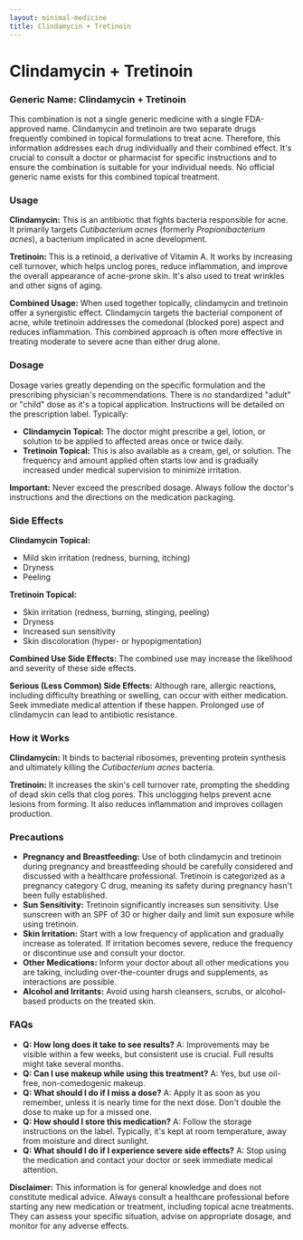 ```yaml
---
layout: minimal-medicine
title: Clindamycin + Tretinoin
---
```


# Clindamycin + Tretinoin
### Generic Name: Clindamycin + Tretinoin

This combination is not a single generic medicine with a single FDA-approved name.  Clindamycin and tretinoin are two separate drugs frequently combined in topical formulations to treat acne.  Therefore, this information addresses each drug individually and their combined effect.  It's crucial to consult a doctor or pharmacist for specific instructions and to ensure the combination is suitable for your individual needs.  No official generic name exists for this combined topical treatment.


### Usage

**Clindamycin:** This is an antibiotic that fights bacteria responsible for acne. It primarily targets *Cutibacterium acnes* (formerly *Propionibacterium acnes*), a bacterium implicated in acne development.

**Tretinoin:** This is a retinoid, a derivative of Vitamin A. It works by increasing cell turnover, which helps unclog pores, reduce inflammation, and improve the overall appearance of acne-prone skin.  It's also used to treat wrinkles and other signs of aging.

**Combined Usage:** When used together topically, clindamycin and tretinoin offer a synergistic effect. Clindamycin targets the bacterial component of acne, while tretinoin addresses the comedonal (blocked pore) aspect and reduces inflammation. This combined approach is often more effective in treating moderate to severe acne than either drug alone.


### Dosage

Dosage varies greatly depending on the specific formulation and the prescribing physician's recommendations.  There is no standardized "adult" or "child" dose as it's a topical application.  Instructions will be detailed on the prescription label. Typically:

* **Clindamycin Topical:** The doctor might prescribe a gel, lotion, or solution to be applied to affected areas once or twice daily.
* **Tretinoin Topical:** This is also available as a cream, gel, or solution. The frequency and amount applied often starts low and is gradually increased under medical supervision to minimize irritation.

**Important:** Never exceed the prescribed dosage. Always follow the doctor's instructions and the directions on the medication packaging.


### Side Effects

**Clindamycin Topical:**

* Mild skin irritation (redness, burning, itching)
* Dryness
* Peeling

**Tretinoin Topical:**

* Skin irritation (redness, burning, stinging, peeling)
* Dryness
* Increased sun sensitivity
* Skin discoloration (hyper- or hypopigmentation)

**Combined Use Side Effects:** The combined use may increase the likelihood and severity of these side effects.

**Serious (Less Common) Side Effects:** Although rare, allergic reactions, including difficulty breathing or swelling, can occur with either medication.  Seek immediate medical attention if these happen.  Prolonged use of clindamycin can lead to antibiotic resistance.


### How it Works

**Clindamycin:**  It binds to bacterial ribosomes, preventing protein synthesis and ultimately killing the *Cutibacterium acnes* bacteria.

**Tretinoin:** It increases the skin's cell turnover rate, prompting the shedding of dead skin cells that clog pores. This unclogging helps prevent acne lesions from forming. It also reduces inflammation and improves collagen production.


### Precautions

* **Pregnancy and Breastfeeding:**  Use of both clindamycin and tretinoin during pregnancy and breastfeeding should be carefully considered and discussed with a healthcare professional.  Tretinoin is categorized as a pregnancy category C drug, meaning its safety during pregnancy hasn't been fully established.
* **Sun Sensitivity:** Tretinoin significantly increases sun sensitivity.  Use sunscreen with an SPF of 30 or higher daily and limit sun exposure while using tretinoin.
* **Skin Irritation:** Start with a low frequency of application and gradually increase as tolerated.  If irritation becomes severe, reduce the frequency or discontinue use and consult your doctor.
* **Other Medications:** Inform your doctor about all other medications you are taking, including over-the-counter drugs and supplements, as interactions are possible.
* **Alcohol and Irritants:** Avoid using harsh cleansers, scrubs, or alcohol-based products on the treated skin.


### FAQs

* **Q: How long does it take to see results?**  A:  Improvements may be visible within a few weeks, but consistent use is crucial. Full results might take several months.
* **Q: Can I use makeup while using this treatment?** A: Yes, but use oil-free, non-comedogenic makeup.
* **Q: What should I do if I miss a dose?** A: Apply it as soon as you remember, unless it is nearly time for the next dose. Don't double the dose to make up for a missed one.
* **Q: How should I store this medication?** A: Follow the storage instructions on the label. Typically, it's kept at room temperature, away from moisture and direct sunlight.
* **Q: What should I do if I experience severe side effects?** A: Stop using the medication and contact your doctor or seek immediate medical attention.


**Disclaimer:** This information is for general knowledge and does not constitute medical advice. Always consult a healthcare professional before starting any new medication or treatment, including topical acne treatments.  They can assess your specific situation, advise on appropriate dosage, and monitor for any adverse effects.
